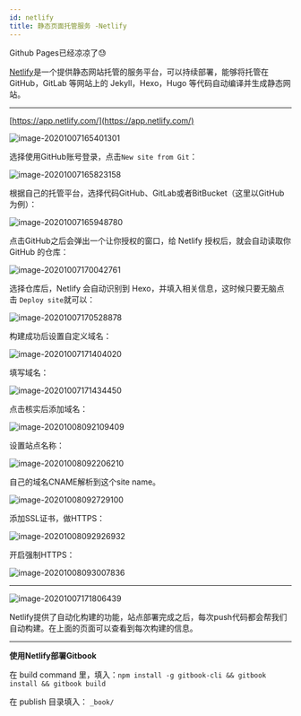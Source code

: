 ```yaml
---
id: netlify
title: 静态页面托管服务 -Netlify
---
```


Github Pages已经凉凉了😓

[Netlify](https://app.netlify.com/)是一个提供静态网站托管的服务平台，可以持续部署，能够将托管在 GitHub，GitLab 等网站上的 Jekyll，Hexo，Hugo 等代码自动编译并生成静态网站。

<!--more-->

---

[https://app.netlify.com/](https://app.netlify.com/)

![image-20201007165401301](https://upyun1.surcode.cn/imgs/20201007165401.png)

选择使用GitHub账号登录，点击`New site from Git`：

![image-20201007165823158](https://upyun1.surcode.cn/imgs/20201007165823.png)

根据自己的托管平台，选择代码GitHub、GitLab或者BitBucket（这里以GitHub为例）：

![image-20201007165948780](https://upyun1.surcode.cn/imgs/20201007165948.png)

点击GitHub之后会弹出一个让你授权的窗口，给 Netlify 授权后，就会自动读取你 GitHub 的仓库：

![image-20201007170042761](https://upyun1.surcode.cn/imgs/20201007170042.png)

选择仓库后，Netlify 会自动识别到 Hexo，并填入相关信息，这时候只要无脑点击 `Deploy site`就可以：

![image-20201007170528878](https://upyun1.surcode.cn/imgs/20201007170528.png)

构建成功后设置自定义域名：

![image-20201007171404020](https://upyun1.surcode.cn/imgs/20201007171404.png)

填写域名：

![image-20201007171434450](https://upyun1.surcode.cn/imgs/20201007171434.png)

点击核实后添加域名：

![image-20201008092109409](https://upyun1.surcode.cn/imgs/20201008092109.png)

设置站点名称：

![image-20201008092206210](https://upyun1.surcode.cn/imgs/20201008092206.png)

自己的域名CNAME解析到这个site name。

![image-20201008092729100](https://upyun1.surcode.cn/imgs/20201008092729.png)

添加SSL证书，做HTTPS：

![image-20201008092926932](https://upyun1.surcode.cn/imgs/20201008092926.png)

开启强制HTTPS：

![image-20201008093007836](https://upyun1.surcode.cn/imgs/20201008093007.png)

---

![image-20201007171806439](https://upyun1.surcode.cn/imgs/20201007171806.png)

Netlify提供了自动化构建的功能，站点部署完成之后，每次push代码都会帮我们自动构建。在上面的页面可以查看到每次构建的信息。

---

**使用Netlify部署Gitbook**

在 build command 里，填入：`npm install -g gitbook-cli && gitbook install && gitbook build`

在 publish 目录填入： `_book/` 


